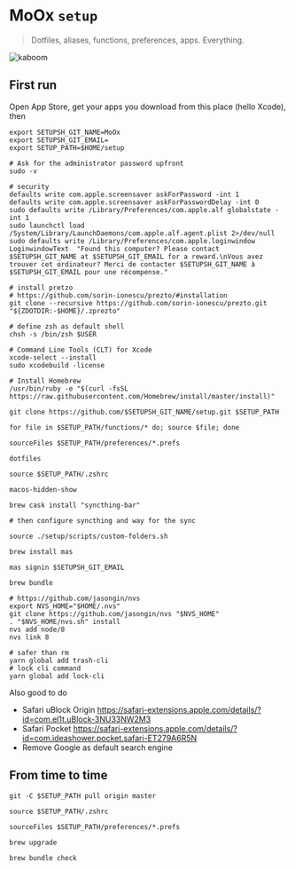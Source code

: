 # MoOx `setup`

> Dotfiles, aliases, functions, preferences, apps. Everything.

![kaboom](https://raw.githubusercontent.com/MoOx/setup/master/.kaboom.gif)

## First run

Open App Store, get your apps you download from this place (hello Xcode), then

```console
export SETUPSH_GIT_NAME=MoOx
export SETUPSH_GIT_EMAIL=
export SETUP_PATH=$HOME/setup

# Ask for the administrator password upfront
sudo -v

# security
defaults write com.apple.screensaver askForPassword -int 1
defaults write com.apple.screensaver askForPasswordDelay -int 0
sudo defaults write /Library/Preferences/com.apple.alf globalstate -int 1
sudo launchctl load /System/Library/LaunchDaemons/com.apple.alf.agent.plist 2>/dev/null
sudo defaults write /Library/Preferences/com.apple.loginwindow LoginwindowText  "Found this computer? Please contact $SETUPSH_GIT_NAME at $SETUPSH_GIT_EMAIL for a reward.\nVous avez trouver cet ordinateur? Merci de contacter $SETUPSH_GIT_NAME à $SETUPSH_GIT_EMAIL pour une récompense."

# install pretzo
# https://github.com/sorin-ionescu/prezto/#installation
git clone --recursive https://github.com/sorin-ionescu/prezto.git "${ZDOTDIR:-$HOME}/.zprezto"

# define zsh as default shell
chsh -s /bin/zsh $USER

# Command Line Tools (CLT) for Xcode
xcode-select --install
sudo xcodebuild -license

# Install Homebrew
/usr/bin/ruby -e "$(curl -fsSL https://raw.githubusercontent.com/Homebrew/install/master/install)"

git clone https://github.com/$SETUPSH_GIT_NAME/setup.git $SETUP_PATH

for file in $SETUP_PATH/functions/* do; source $file; done

sourceFiles $SETUP_PATH/preferences/*.prefs

dotfiles

source $SETUP_PATH/.zshrc

macos-hidden-show

brew cask install "syncthing-bar"

# then configure syncthing and way for the sync

source ./setup/scripts/custom-folders.sh

brew install mas

mas signin $SETUPSH_GIT_EMAIL

brew bundle

# https://github.com/jasongin/nvs
export NVS_HOME="$HOME/.nvs"
git clone https://github.com/jasongin/nvs "$NVS_HOME"
. "$NVS_HOME/nvs.sh" install
nvs add node/8
nvs link 8

# safer than rm
yarn global add trash-cli
# lock cli command
yarn global add lock-cli
```

Also good to do

- Safari uBlock Origin https://safari-extensions.apple.com/details/?id=com.el1t.uBlock-3NU33NW2M3
- Safari Pocket https://safari-extensions.apple.com/details/?id=com.ideashower.pocket.safari-ET279A6R5N
- Remove Google as default search engine

## From time to time

```console
git -C $SETUP_PATH pull origin master

source $SETUP_PATH/.zshrc

sourceFiles $SETUP_PATH/preferences/*.prefs

brew upgrade

brew bundle check
```
